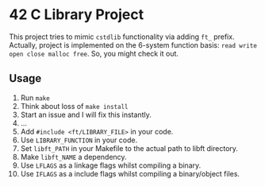 # 42 C Library Project
This project tries to mimic `cstdlib` functionality via adding `ft_` prefix.
Actually, project is implemented on the 6-system function basis: ```read write open close malloc free```.
So, you might check it out.

## Usage
1. Run `make`
1. Think about loss of ```make install```
1. Start an issue and I will fix this instantly.
1. ...
1. Add ```#include <ft/LIBRARY_FILE>``` in your code.
1. Use `LIBRARY_FUNCTION` in your code.
1. Set `libft_PATH` in your Makefile to the actual path to libft directory.
1. Make `libft_NAME` a dependency.
1. Use `LFLAGS` as a linkage flags whilst compiling a binary.
1. Use `IFLAGS` as a include flags whilst compiling a binary/object files.
